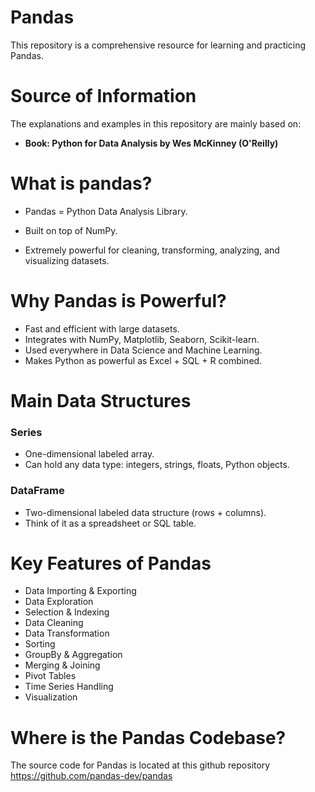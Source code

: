 # Pandas
This repository is a comprehensive resource for learning and practicing Pandas.

# Source of Information
The explanations and examples in this repository are mainly based on:

- **Book: Python for Data Analysis by Wes McKinney (O'Reilly)**

# What is pandas?
- Pandas = Python Data Analysis Library.

- Built on top of NumPy.

- Extremely powerful for cleaning, transforming, analyzing, and visualizing datasets.

# Why Pandas is Powerful?
- Fast and efficient with large datasets.
- Integrates with NumPy, Matplotlib, Seaborn, Scikit-learn.
- Used everywhere in Data Science and Machine Learning.
- Makes Python as powerful as Excel + SQL + R combined.

# Main Data Structures
### Series
- One-dimensional labeled array.
- Can hold any data type: integers, strings, floats, Python objects.

### DataFrame
- Two-dimensional labeled data structure (rows + columns).
- Think of it as a spreadsheet or SQL table.

# Key Features of Pandas
- Data Importing & Exporting
- Data Exploration
- Selection & Indexing
- Data Cleaning
- Data Transformation
- Sorting
- GroupBy & Aggregation
- Merging & Joining
- Pivot Tables
- Time Series Handling
- Visualization

# Where is the Pandas Codebase?
The source code for Pandas is located at this github repository https://github.com/pandas-dev/pandas
